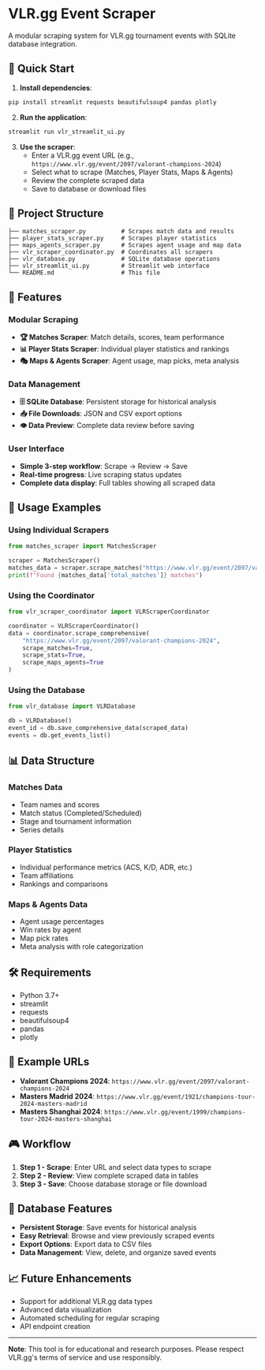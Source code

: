 # VLR.gg Event Scraper

A modular scraping system for VLR.gg tournament events with SQLite database integration.

## 🚀 Quick Start

1. **Install dependencies**:
```bash
pip install streamlit requests beautifulsoup4 pandas plotly
```

2. **Run the application**:
```bash
streamlit run vlr_streamlit_ui.py
```

3. **Use the scraper**:
   - Enter a VLR.gg event URL (e.g., `https://www.vlr.gg/event/2097/valorant-champions-2024`)
   - Select what to scrape (Matches, Player Stats, Maps & Agents)
   - Review the complete scraped data
   - Save to database or download files

## 📁 Project Structure

```
├── matches_scraper.py          # Scrapes match data and results
├── player_stats_scraper.py     # Scrapes player statistics
├── maps_agents_scraper.py      # Scrapes agent usage and map data
├── vlr_scraper_coordinator.py  # Coordinates all scrapers
├── vlr_database.py             # SQLite database operations
├── vlr_streamlit_ui.py         # Streamlit web interface
└── README.md                   # This file
```

## 🎯 Features

### **Modular Scraping**
- **🏆 Matches Scraper**: Match details, scores, team performance
- **📊 Player Stats Scraper**: Individual player statistics and rankings
- **🎭 Maps & Agents Scraper**: Agent usage, map picks, meta analysis

### **Data Management**
- **🗄️ SQLite Database**: Persistent storage for historical analysis
- **📥 File Downloads**: JSON and CSV export options
- **👁️ Data Preview**: Complete data review before saving

### **User Interface**
- **Simple 3-step workflow**: Scrape → Review → Save
- **Real-time progress**: Live scraping status updates
- **Complete data display**: Full tables showing all scraped data

## 🔧 Usage Examples

### **Using Individual Scrapers**
```python
from matches_scraper import MatchesScraper

scraper = MatchesScraper()
matches_data = scraper.scrape_matches("https://www.vlr.gg/event/2097/valorant-champions-2024")
print(f"Found {matches_data['total_matches']} matches")
```

### **Using the Coordinator**
```python
from vlr_scraper_coordinator import VLRScraperCoordinator

coordinator = VLRScraperCoordinator()
data = coordinator.scrape_comprehensive(
    "https://www.vlr.gg/event/2097/valorant-champions-2024",
    scrape_matches=True,
    scrape_stats=True,
    scrape_maps_agents=True
)
```

### **Using the Database**
```python
from vlr_database import VLRDatabase

db = VLRDatabase()
event_id = db.save_comprehensive_data(scraped_data)
events = db.get_events_list()
```

## 📊 Data Structure

### **Matches Data**
- Team names and scores
- Match status (Completed/Scheduled)
- Stage and tournament information
- Series details

### **Player Statistics**
- Individual performance metrics (ACS, K/D, ADR, etc.)
- Team affiliations
- Rankings and comparisons

### **Maps & Agents Data**
- Agent usage percentages
- Win rates by agent
- Map pick rates
- Meta analysis with role categorization

## 🛠️ Requirements

- Python 3.7+
- streamlit
- requests
- beautifulsoup4
- pandas
- plotly

## 📝 Example URLs

- **Valorant Champions 2024**: `https://www.vlr.gg/event/2097/valorant-champions-2024`
- **Masters Madrid 2024**: `https://www.vlr.gg/event/1921/champions-tour-2024-masters-madrid`
- **Masters Shanghai 2024**: `https://www.vlr.gg/event/1999/champions-tour-2024-masters-shanghai`

## 🎮 Workflow

1. **Step 1 - Scrape**: Enter URL and select data types to scrape
2. **Step 2 - Review**: View complete scraped data in tables
3. **Step 3 - Save**: Choose database storage or file download

## 🔄 Database Features

- **Persistent Storage**: Save events for historical analysis
- **Easy Retrieval**: Browse and view previously scraped events
- **Export Options**: Export data to CSV files
- **Data Management**: View, delete, and organize saved events

## 📈 Future Enhancements

- Support for additional VLR.gg data types
- Advanced data visualization
- Automated scheduling for regular scraping
- API endpoint creation

---

**Note**: This tool is for educational and research purposes. Please respect VLR.gg's terms of service and use responsibly.